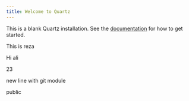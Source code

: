 ```yaml
---
title: Welcome to Quartz
---
```


This is a blank Quartz installation.
See the [documentation](https://quartz.jzhao.xyz) for how to get started.


This is reza

Hi ali

23

new line with git module

public